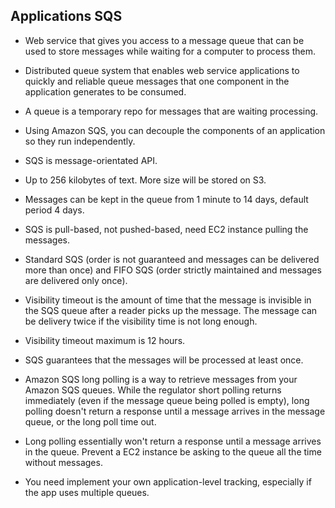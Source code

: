 ## Applications SQS

- Web service that gives you access to a message queue that can be used to store messages while waiting for a computer to process them.

- Distributed queue system that enables web service applications to quickly and reliable queue messages that one component in the application generates to be consumed.

- A queue is a temporary repo for messages that are waiting processing.

- Using Amazon SQS, you can decouple the components of an application so they run independently.

- SQS is message-orientated API.

- Up to 256 kilobytes of text. More size will be stored on S3.

- Messages can be kept in the queue from 1 minute to 14 days, default period 4 days.

- SQS is pull-based, not pushed-based, need EC2 instance pulling the messages.

- Standard SQS (order is not guaranteed and messages can be delivered more than once) and FIFO SQS (order strictly maintained and messages are delivered only once).

- Visibility timeout is the amount of time that the message is invisible in the SQS queue after a reader picks up the message. The message can be delivery twice if the visibility time is not long enough.

- Visibility timeout maximum is 12 hours.

- SQS guarantees that the messages will be processed at least once.

- Amazon SQS long polling is a way to retrieve messages from your Amazon SQS queues. While the regulator short polling returns immediately (even if the message queue being polled is empty), long polling doesn't return a response until a message arrives in the message queue, or the long poll time out.

- Long polling essentially won't return a response until a message arrives in the queue. Prevent a EC2 instance be asking to the queue all the time without messages.

- You need implement your own application-level tracking, especially if the app uses multiple queues.
